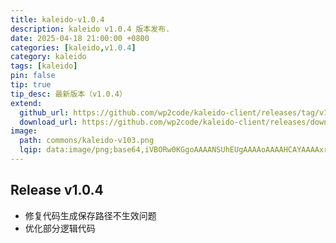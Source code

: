 ```yaml
---
title: kaleido-v1.0.4
description: kaleido v1.0.4 版本发布.
date: 2025-04-18 21:00:00 +0800
categories: [kaleido,v1.0.4]
category: kaleido
tags: [kaleido]
pin: false
tip: true
tip_desc: 最新版本（v1.0.4）
extend:
  github_url: https://github.com/wp2code/kaleido-client/releases/tag/v1.0.4
  download_url: https://github.com/wp2code/kaleido-client/releases/download/v1.0.4/kaleido-client-1.0.4-setup.exe
image:
  path: commons/kaleido-v103.png
  lqip: data:image/png;base64,iVBORw0KGgoAAAANSUhEUgAAAAoAAAAHCAYAAAAxrNxjAAAAAklEQVR4AewaftIAAABlSURBVI3BPQrCUBBG0TtDOrERIXbZnb0LyP5sUrkIIUWIxJ/CzHxiIwoG3jm2P7R63G9kCkksqY7dics44AaZ4m233TBOV55zEBGYGa5MkPhmDusmWNV8VPxx7gfo+eEUcgo5hV5J7iZnlnhAtwAAAABJRU5ErkJggg==
---
```


## Release v1.0.4
- 修复代码生成保存路径不生效问题
- 优化部分逻辑代码

